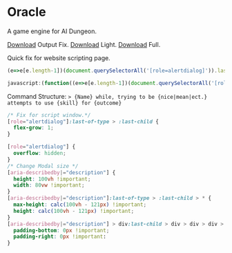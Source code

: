 # Oracle

A game engine for AI Dungeon.

[Download](https://raw.githubusercontent.com/SlumberingMage/AID-Oracle/main/distribution/output.js) Output Fix.
[Download](https://raw.githubusercontent.com/SlumberingMage/AID-Oracle/main/distribution/oracle-lite-1.1-input.js) Light.
[Download](https://raw.githubusercontent.com/SlumberingMage/AID-Oracle/main/distribution/oracle-3.2-input.js) Full.

Quick fix for website scripting page.
```js
(e=>e[e.length-1])(document.querySelectorAll('[role=alertdialog]')).lastChild.style.flexGrow = 1
```

```js
javascript:(function((e=>e[e.length-1])(document.querySelectorAll('[role=alertdialog]')).lastChild.style.flexGrow = 1){})();
```

Command Structure:
`> {Name} while, trying to be {nice|mean|ect.} attempts to use {skill} for {outcome}`

```css
/* Fix for script window.*/
[role="alertdialog"]:last-of-type > :last-child {
  flex-grow: 1;
}

[role="alertdialog"] {
  overflow: hidden;
}
/* Change Modal size */
[aria-describedby|="description"] {
  height: 100vh !important;
  width: 80vw !important;
}
[aria-describedby|="description"]:last-of-type > :last-child > * {
  max-height: calc(100vh - 121px) !important;
  height: calc(100vh - 121px) !important;
}
[aria-describedby|="description"] > div:last-child > div > div > div > div > div > div:last-child {
  padding-bottom: 0px !important;
  padding-right: 0px !important:
}
```
